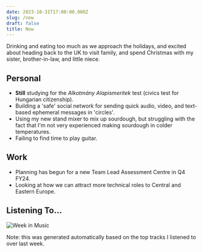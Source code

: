 ```yaml
---
date: 2023-10-31T17:00:00.000Z
slug: /now
draft: false
title: Now
---
```

Drinking and eating too much as we approach the holidays, and excited about heading back to the UK to visit family, and spend Christmas with my sister, brother-in-law, and little niece.

## Personal
- **Still** studying for the _Alkotmány Alapismeritek_ test (civics test for Hungarian citizenship).
- Building a 'safe' social network for sending quick audio, video, and text-based ephemeral messages in 'circles'.
- Using my new stand mixer to mix up sourdough, but struggling with the fact that I'm not very experienced making sourdough in colder temperatures.
- Failing to find time to play guitar.

## Work
- Planning has begun for a new Team Lead Assessment Centre in Q4 FY24.
- Looking at how we can attract more technical roles to Central and Eastern Europe.

## Listening To...

![Week in Music](/api/week_in_music)

Note: this was generated automatically based on the top tracks I listened to over last week.
